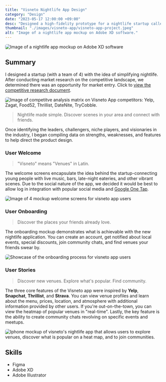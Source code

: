 ```yaml
---
title: "Visneto Nightlife App Design"
category: "Design"
date: "2023-05-17 12:00:00 +09:00"
desc: "Designed a high-fidelity prototype for a nightlife startup called Visneto."
thumbnail: "./images/visneto-app/visneto-app-project.jpeg"
alt: "Image of a nightlife app mockup on Adobe XD software."
---
```


<img src="./images/visneto-app/visneto-app-project.jpeg"
     alt="Image of a nightlife app mockup on Adobe XD software"
     style="border-radius: 5px;" />

## Summary

I designed a startup (with a team of 4) with the idea of simplifying nightlife. After conducting market research on the competitive landscape, we determined there was an opportunity for market entry. Click to [view the competitive research document](https://docs.google.com/document/d/13YnPX6wSgrjIdE4Fig8tTYTOWOQOVVJAI6RuyzcWJNI/edit?usp=sharing).

<img src="./images/visneto-app/Visneto-App-BCG-Matrix.jpg"
     alt="Image of competitve analysis matrix on Visneto App competitors: Yelp, Zagat, Food52, Thrillist, DateNite, TryCobble."
     style="border-radius: 5px;" />

> Nightlife made simple. Discover scenes in your area and connect with friends.

Once identifying the leaders, challengers, niche players, and visionaries in the industry, I began compiling data on strengths, weaknesses, and features to help direct the product design.

### User Welcome

> "Visneto" means "Venues" in Latin.

The welcome screens encapsulate the idea behind the startup-connecting young people with live music, bars, late-night eateries, and other vibrant scenes. Due to the social nature of the app, we decided it would be best to allow log in integration with popular social media and [Google One Tap](https://developers.google.com/identity/gsi/web/guides/overview).

<img src="./images/visneto-app/welcome.jpg"
     alt="Image of 4 mockup welcome screens for visneto app users"
     style="border-radius: 5px;" />

### User Onboarding

> Discover the places your friends already love.

The onboarding mockup demonstrates what is achievable with the new nightlife application. You can create an account, get notified about local events, special discounts, join community chats, and find venues your friends swear by.

<img src="./images/visneto-app/onboard.jpg"
     alt="Showcase of the onboarding process for visneto app users"
     style="border-radius: 5px;" />

### User Stories

> Discover new venues. Explore what's popular. Find community.

The three core features of the Visneto app were inspired by **Yelp**, **Snapchat**, **Thrillist**, and **Strava**. You can view venue profiles and learn about the menu, prices, location, and atmosphere with additional information provided by other users. If you're out-on-the-town, you can view the heatmap of popular venues in "real-time". Lastly, the key feature is the ability to create community chats revolving on specific events and meetups.

<img src="./images/visneto-app/user-stories.jpg"
     alt="Iphone mockup of visneto's nightlife app that allows users to explore venues, discover what is popular on a heat map, and to join communities."
     style="border-radius: 5px;" />

## Skills

- Figma
- Adobe XD
- Adobe Illustrator
